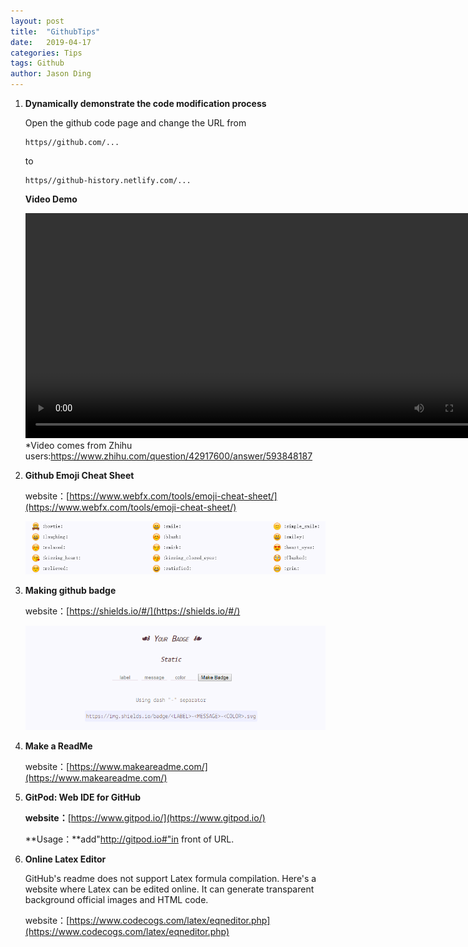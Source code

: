 ```yaml
---
layout: post
title:  "GithubTips"
date:   2019-04-17
categories: Tips
tags: Github
author: Jason Ding
---
```


1. **Dynamically demonstrate the code modification process**

   Open the github code page and change the URL from

   ```
   https//github.com/...
   ```

   to

   ```
   https//github-history.netlify.com/...
   ```

   **Video Demo**

   <video src="https://zhihuxiazai.com/storage/downloader/videos/1077934316742447104/hd.mp4?attname=1077934316742447104.hd.mp4" width="750" height="360"
   controls="controls"></video> 
   *Video comes from Zhihu users:https://www.zhihu.com/question/42917600/answer/593848187



2. **Github Emoji Cheat Sheet**

   website：[https://www.webfx.com/tools/emoji-cheat-sheet/](https://www.webfx.com/tools/emoji-cheat-sheet/)

   ![](https://raw.githubusercontent.com/Sardingfish/Sardingfish.github.io/master/image/Others/Emoji.png)



3. **Making github badge**

   website：[https://shields.io/#/](https://shields.io/#/)

   ![](https://raw.githubusercontent.com/Sardingfish/Sardingfish.github.io/master/image/Others/badge.png)

4. **Make a ReadMe**

   website：[https://www.makeareadme.com/](https://www.makeareadme.com/)

5. **GitPod: Web IDE for GitHub**

   **website：**[https://www.gitpod.io/](https://www.gitpod.io/)

   **Usage：**add"http://gitpod.io#"in front of URL.


6. **Online Latex Editor**

   GitHub's readme does not support Latex formula compilation. Here's a website where Latex can be edited online. It can generate transparent background official images and HTML code.

   website：[https://www.codecogs.com/latex/eqneditor.php](https://www.codecogs.com/latex/eqneditor.php)